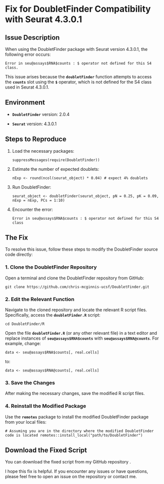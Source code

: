 # **Fix for DoubletFinder Compatibility with Seurat 4.3.0.1**

## **Issue Description**

When using the DoubletFinder package with Seurat version 4.3.0.1, the following error occurs:

`Error in seu@assays$RNA$counts : $ operator not defined for this S4 class.`

This issue arises because the **`doubletFinder`** function attempts to access the **`counts`** slot using the **`$`** operator, which is not defined for the S4 class used in Seurat 4.3.0.1.

## **Environment**

-   **`DoubletFinder`** version: 2.0.4

-   **`Seurat`** version: 4.3.0.1

## **Steps to Reproduce**

1.  Load the necessary packages:

    `suppressMessages(require(DoubletFinder))`

2.  Estimate the number of expected doublets:

    `nExp <- round(ncol(seurat_object) * 0.04) # expect 4% doublets`

3.  Run DoubletFinder:

    `seurat_object <- doubletFinder(seurat_object, pN = 0.25, pK = 0.09, nExp = nExp, PCs = 1:10)`

4.  Encounter the error:

    `Error in seu@assays$RNA$counts : $ operator not defined for this S4 class`

## **The Fix**

To resolve this issue, follow these steps to modify the DoubletFinder source code directly:

### **1. Clone the DoubletFinder Repository**

Open a terminal and clone the DoubletFinder repository from GitHub:

`git clone https://github.com/chris-mcginnis-ucsf/DoubletFinder.git`

### **2. Edit the Relevant Function**

Navigate to the cloned repository and locate the relevant R script files. Specifically, access the **`doubletFinder.R`** script:

`cd DoubletFinder/R`

Open the file **`doubletFinder.R`** (or any other relevant file) in a text editor and replace instances of **`seu@assays$RNA$counts`** with **`seu@assays$RNA@counts`**. For example, change:

`data <- seu@assays$RNA$counts[, real.cells]`

to:

`data <- seu@assays$RNA@counts[, real.cells]`

### **3. Save the Changes**

After making the necessary changes, save the modified R script files.

### **4. Reinstall the Modified Package**

Use the **`remotes`** package to install the modified DoubletFinder package from your local files:

`# Assuming you are in the directory where the modified DoubletFinder code is located remotes::install_local("path/to/DoubletFinder")`

## **Download the Fixed Script**

You can download the fixed script from my GitHub repository .

I hope this fix is helpful. If you encounter any issues or have questions, please feel free to open an issue on the repository or contact me.
